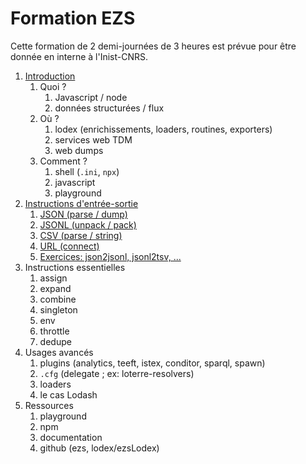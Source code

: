 # Formation EZS

Cette formation de 2 demi-journées de 3 heures est prévue pour être donnée en
interne à l'Inist-CNRS.

1. [Introduction](Introduction.md)
   1. Quoi ?
      1. Javascript / node
      2. données structurées / flux
   2. Où ?
      1. lodex (enrichissements, loaders, routines, exporters)
      2. services web TDM
      3. web dumps
   3. Comment ?
      1. shell (`.ini`, `npx`)
      2. javascript
      3. playground
2. [Instructions d'entrée-sortie](basics.md)
   1. [JSON (parse / dump)](basics.md#json-parse--dump)
   2. [JSONL (unpack / pack)](basics.md#jsonl-unpack--pack)
   3. [CSV (parse / string)](basics.md#csv-parse--string)
   4. [URL (connect)](basics.md#url-connect)
   5. [Exercices: json2jsonl, jsonl2tsv, ...](basics.md#exercices-json2jsonl-jsonl2tsv-et-caetera)
3. Instructions essentielles
   1. assign
   2. expand
   3. combine
   4. singleton
   5. env
   6. throttle
   7. dedupe
4. Usages avancés
   1. plugins (analytics, teeft, istex, conditor, sparql, spawn)
   2. `.cfg` (delegate ; ex: loterre-resolvers)
   3. loaders
   4. le cas Lodash
5. Ressources
   1. playground
   2. npm
   3. documentation
   4. github (ezs, lodex/ezsLodex)
